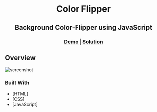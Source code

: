 <h1 align="center">Color Flipper</h1>
<h2 align="center">Background Color-Flipper using JavaScript</h2>
<div align="center">
  <h3>
    <a href="https://elkorf-color-flipper.netlify.app/">
      Demo
    </a>
    <span> | </span>
    <a href="https://github.com/elkorf/JavaScript-Projects/edit/master/All-Projects/color-flipper/">
      Solution
    </a>
  </h3>
</div>

## Overview

![screenshot](https://github.com/elkorf/JavaScript-Projects/edit/master/All-Projects/color-flipper/Output-SS.PNG)

### Built With

- [HTML]
- [CSS]
- [JavaScript]
